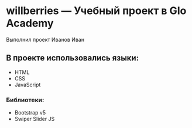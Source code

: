 # willberries — Учебный проект в Glo Academy
Выполнил проект Иванов Иван 
## В проекте использовались языки: 
- HTML 
- CSS 
- JavaScript 
### Библиотеки: 
- Bootstrap v5 
- Swiper Slider JS 
